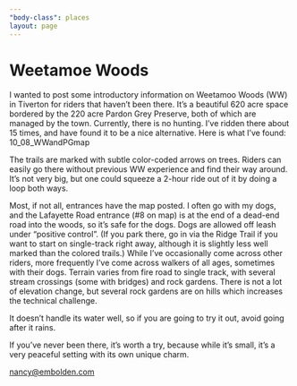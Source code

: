 ```yaml
---
"body-class": places
layout: page
---
```


# Weetamoe Woods
I wanted to post some introductory information on Weetamoo Woods (WW) in Tiverton for riders that haven’t been there. It’s a beautiful 620 acre space bordered by the 220 acre Pardon Grey Preserve, both of which are managed by the town. Currently, there is no hunting.
I’ve ridden there about 15 times, and have found it to be a nice alternative.
Here is what I’ve found:
10_08_WWandPGmap

The trails are marked with subtle color-coded arrows on trees. Riders can easily go there without previous WW experience and find their way around. It’s not very big, but one could squeeze a 2-hour ride out of it by doing a loop both ways.

Most, if not all, entrances have the map posted. I often go with my dogs, and the Lafayette Road entrance (#8 on map) is at the end of a dead-end road into the woods, so it’s safe for the dogs. Dogs are allowed off leash under “positive control”. (If you park there, go in via the Ridge Trail if you want to start on single-track right away, although it is slightly less well marked than the colored trails.)
While I’ve occasionally come across other riders, more frequently I’ve come across walkers of all ages, sometimes with their dogs.
Terrain varies from fire road to single track, with several stream crossings (some with bridges) and rock gardens. There is not a lot of elevation change, but several rock gardens are on hills which increases the technical challenge.

It doesn’t handle its water well, so if you are going to try it out, avoid going after it rains.

If you’ve never been there, it’s worth a try, because while it’s small, it’s a very peaceful setting with its own unique charm.


nancy@embolden.com
